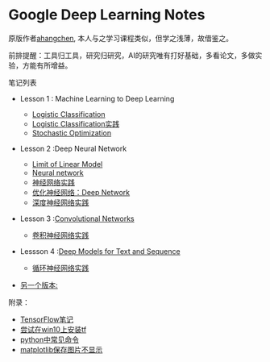 # Google Deep Learning Notes

原版作者[ahangchen](https://github.com/ahangchen/GDLnotes), 本人与之学习课程类似，但学之浅薄，故借鉴之。

前排提醒：工具归工具，研究归研究，AI的研究唯有打好基础，多看论文，多做实验，方能有所增益。


笔记列表
- Lesson 1 : Machine Learning to Deep Learning
    - [Logistic Classification](note/lesson-1/logistic_classify.md)
    - [Logistic Classification实践](note/lesson-1/practical.md)
    - [Stochastic Optimization](note/lesson-1/Stochastic_Optimization.md)

    
- Lesson 2 :Deep Neural Network
    - [Limit of Linear Model](note/lesson-2/limit_linear.md)
    - [Neural network](note/lesson-2/neural_network.md)
    - [神经网络实践](note/lesson-2/neural_practical.md)
    - [优化神经网络：Deep Network](note/lesson-2/deep_network.md)
    - [深度神经网络实践](note/lesson-2/deep_network_practice.md)
    
- Lesson 3 :[Convolutional Networks](note/lesson-3/README.md)
    - [卷积神经网络实践](note/lesson-3/practice.md)
    
- Lessson 4 :[Deep Models for Text and Sequence](note/lesson-4/README.md)
    - [循环神经网络实践](note/lesson-4/rnn_practice.md)
    
- [另一个版本:](note/another.md)

附录：
- [TensorFlow笔记](note/tensorflow/README.md)
- [尝试在win10上安装tf](note/hw/win.md)
- [python中常见命令](note/hw/py.md)
- [matplotlib保存图片不显示](src/short_codes/plotpig.py)




